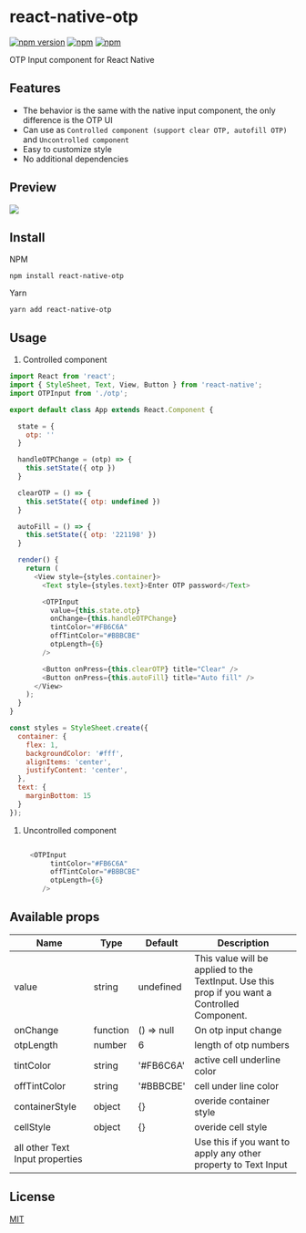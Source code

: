 # react-native-otp

[![npm version](https://badge.fury.io/js/react-native-otp.svg)](https://badge.fury.io/js/react-native-otp)
[![npm](https://img.shields.io/npm/dm/react-native-otp.svg?maxAge=2592000)]()
[![npm](https://img.shields.io/npm/dt/react-native-otp.svg?maxAge=2592000)]()   

OTP Input component for React Native

## Features

- The behavior is the same with the native input component, the only difference is the OTP UI
- Can use as `Controlled component (support clear OTP, autofill OTP)` and `Uncontrolled component`
- Easy to customize style
- No additional dependencies

## Preview

![](https://thumbs.gfycat.com/AccurateGentleAustraliankestrel-size_restricted.gif)

## Install

NPM

```npm install react-native-otp```

Yarn

```yarn add react-native-otp```

## Usage

1. Controlled component
```javascript
import React from 'react';
import { StyleSheet, Text, View, Button } from 'react-native';
import OTPInput from './otp';

export default class App extends React.Component {

  state = {
    otp: ''
  }

  handleOTPChange = (otp) => {
    this.setState({ otp })
  }

  clearOTP = () => {
    this.setState({ otp: undefined })
  }

  autoFill = () => {
    this.setState({ otp: '221198' })
  }

  render() {
    return (
      <View style={styles.container}>
        <Text style={styles.text}>Enter OTP password</Text>

        <OTPInput
          value={this.state.otp}
          onChange={this.handleOTPChange}
          tintColor="#FB6C6A"
          offTintColor="#BBBCBE"
          otpLength={6}
        />

        <Button onPress={this.clearOTP} title="Clear" />
        <Button onPress={this.autoFill} title="Auto fill" />
      </View>
    );
  }
}

const styles = StyleSheet.create({
  container: {
    flex: 1,
    backgroundColor: '#fff',
    alignItems: 'center',
    justifyContent: 'center',
  },
  text: {
    marginBottom: 15
  }
});
```

1. Uncontrolled component
```javascript

     <OTPInput
          tintColor="#FB6C6A"
          offTintColor="#BBBCBE"
          otpLength={6}
        />

```

## Available props

| Name                           | Type             | Default        | Description           |
| ------------------------------ | ---------------- | -------------- | -------------------------------------------------------------------------------------------- |
| value                          | string           | undefined      | This value will be applied to the TextInput. Use this prop if you want a Controlled Component.             |
| onChange                       | function         | () => null     | On otp input change   |
| otpLength                      | number           | 6              | length of otp numbers |
| tintColor                      | string           | '#FB6C6A'      | active cell underline color       |
| offTintColor                   | string           | '#BBBCBE'      | cell under line color |
| containerStyle                 | object           | {}             | overide container style |
| cellStyle                      | object           | {}             | overide cell style |
| all other Text Input properties | | | Use this if you want to apply any other property to Text Input |   

## License
[MIT](https://opensource.org/licenses/mit-license.html)
